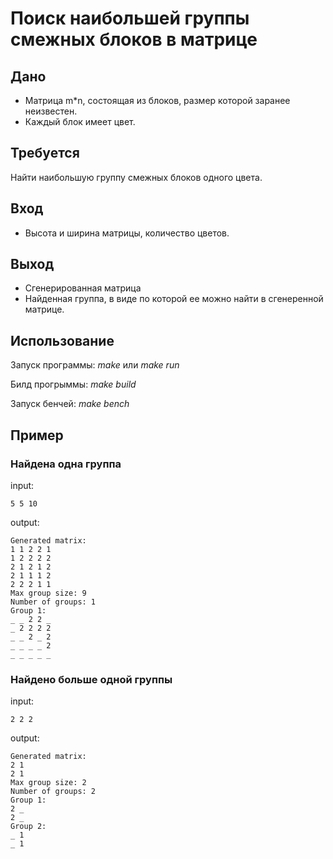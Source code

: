 # Поиск наибольшей группы смежных блоков в матрице

## Дано
- Матрица m*n, состоящая из блоков, размер которой заранее неизвестен.
- Каждый блок имеет цвет.

## Требуется
Найти наибольшую группу смежных блоков одного цвета.

## Вход
- Высота и ширина матрицы, количество цветов.

## Выход
- Сгенерированная матрица
- Найденная группа, в виде по которой ее можно найти в сгенеренной матрице.


## Использование
Запуск программы: _make_ или _make run_ 

Билд прогрыммы: _make build_

Запуск бенчей: _make bench_
## Пример

### Найдена одна группа
input:

    5 5 10

output:

    Generated matrix:
    1 1 2 2 1 
    1 2 2 2 2 
    2 1 2 1 2 
    2 1 1 1 2 
    2 2 2 1 1 
    Max group size: 9
    Number of groups: 1
    Group 1:
    _ _ 2 2 _ 
    _ 2 2 2 2 
    _ _ 2 _ 2 
    _ _ _ _ 2 
    _ _ _ _ _ 

### Найдено больше одной группы

input:

    2 2 2

output:

    Generated matrix:
    2 1 
    2 1 
    Max group size: 2
    Number of groups: 2
    Group 1:
    2 _ 
    2 _ 
    Group 2:
    _ 1 
    _ 1 